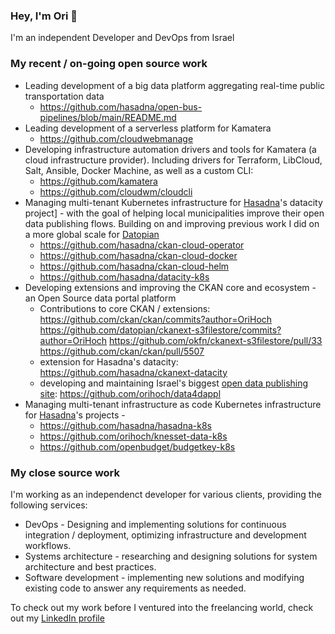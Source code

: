 ### Hey, I'm Ori 👋

I'm an independent Developer and DevOps from Israel

### My recent / on-going open source work

* Leading development of a big data platform aggregating real-time public transportation data
  * https://github.com/hasadna/open-bus-pipelines/blob/main/README.md
* Leading development of a serverless platform for Kamatera
  * https://github.com/cloudwebmanage
* Developing infrastructure automation drivers and tools for Kamatera (a cloud infrastructure provider). Including drivers for Terraform, LibCloud, Salt, Ansible, Docker Machine, as well as a custom CLI:
  * https://github.com/kamatera
  * https://github.com/cloudwm/cloudcli
* Managing multi-tenant Kubernetes infrastructure for [Hasadna](https://www.hasadna.org.il/en/)'s datacity project] - with the goal of helping local municipalities improve their open data publishing flows. Building on and improving previous work I did on a more global scale for [Datopian](https://www.datopian.com/)
  * https://github.com/hasadna/ckan-cloud-operator
  * https://github.com/hasadna/ckan-cloud-docker
  * https://github.com/hasadna/ckan-cloud-helm
  * https://github.com/hasadna/datacity-k8s
* Developing extensions and improving the CKAN core and ecosystem - an Open Source data portal platform
  * Contributions to core CKAN / extensions: https://github.com/ckan/ckan/commits?author=OriHoch https://github.com/datopian/ckanext-s3filestore/commits?author=OriHoch https://github.com/okfn/ckanext-s3filestore/pull/33 https://github.com/ckan/ckan/pull/5507
  * extension for Hasadna's datacity: https://github.com/hasadna/ckanext-datacity
  * developing and maintaining Israel's biggest [open data publishing site](https://www.odata.org.il/): https://github.com/orihoch/data4dappl
* Managing multi-tenant infrastructure as code Kubernetes infrastructure for [Hasadna](https://www.hasadna.org.il/en/)'s projects - 
  * https://github.com/hasadna/hasadna-k8s
  * https://github.com/orihoch/knesset-data-k8s
  * https://github.com/openbudget/budgetkey-k8s

### My close source work

I'm working as an independenct developer for various clients, providing the following services:

* DevOps - Designing and implementing solutions for continuous integration / deployment, optimizing infrastructure and development workflows.
* Systems architecture - researching and designing solutions for system architecture and best practices.
* Software development - implementing new solutions and modifying existing code to answer any requirements as needed.

To check out my work before I ventured into the freelancing world, check out my [LinkedIn profile](https://www.linkedin.com/in/ori-hoch-bb62b033/)
